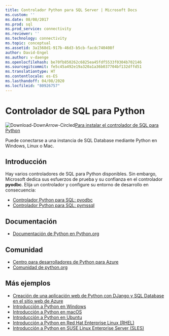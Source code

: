 ```yaml
---
title: Controlador Python para SQL Server | Microsoft Docs
ms.custom: ''
ms.date: 08/08/2017
ms.prod: sql
ms.prod_service: connectivity
ms.reviewer: ''
ms.technology: connectivity
ms.topic: conceptual
ms.assetid: 3a1568d1-917b-46d3-b5cb-facdc740408f
author: David-Engel
ms.author: v-daenge
ms.openlocfilehash: be70fb850262c6825ea45fdf5533f0304b702146
ms.sourcegitcommit: fe5c45a492e19a320a1a36b037704bf132dffd51
ms.translationtype: HT
ms.contentlocale: es-ES
ms.lasthandoff: 04/08/2020
ms.locfileid: "80926757"
---
```

# <a name="python-sql-driver"></a>Controlador de SQL para Python

![Download-DownArrow-Circled](../../ssms/media/download-icon.png)[Para instalar el controlador de SQL para Python](../sql-connection-libraries.md#anchor-20-drivers-relational-access)

Puede conectarse a una instancia de SQL Database mediante Python en Windows, Linux o Mac.   
  
## <a name="getting-started"></a>Introducción  
Hay varios controladores de SQL para Python disponibles. Sin embargo, Microsoft dedica sus esfuerzos de prueba y su confianza en el controlador **pyodbc**. Elija un controlador y configure su entorno de desarrollo en consecuencia:
* [Controlador Python para SQL: pyodbc](pyodbc/python-sql-driver-pyodbc.md)
* [Controlador Python para SQL: pymssql](pymssql/python-sql-driver-pymssql.md)
  
## <a name="documentation"></a>Documentación  
* [Documentación de Python en Python.org](https://www.python.org/doc/)  
  
## <a name="community"></a>Comunidad  
* [Centro para desarrolladores de Python para Azure](https://azure.microsoft.com/develop/python/)  
* [Comunidad de python.org](https://www.python.org/community/)  
  
## <a name="more-samples"></a>Más ejemplos  
* [Creación de una aplicación web de Python con DJango y SQL Database en el sitio web de Azure](https://github.com/Microsoft/PTVS/wiki/Django-and-SQL-Database-on-Azure)
* [Introducción a Python en Windows](https://www.microsoft.com/sql-server/developer-get-started/python/windows/)
* [Introducción a Python en macOS](https://www.microsoft.com/sql-server/developer-get-started/python/mac/)
* [Introducción a Python en Ubuntu](https://www.microsoft.com/sql-server/developer-get-started/python/ubuntu/)
* [Introducción a Python en Red Hat Enterprise Linux (RHEL)](https://www.microsoft.com/sql-server/developer-get-started/python/rhel/)
* [Introducción a Python en SUSE Linux Enterprise Server (SLES)](https://www.microsoft.com/sql-server/developer-get-started/python/sles/)
